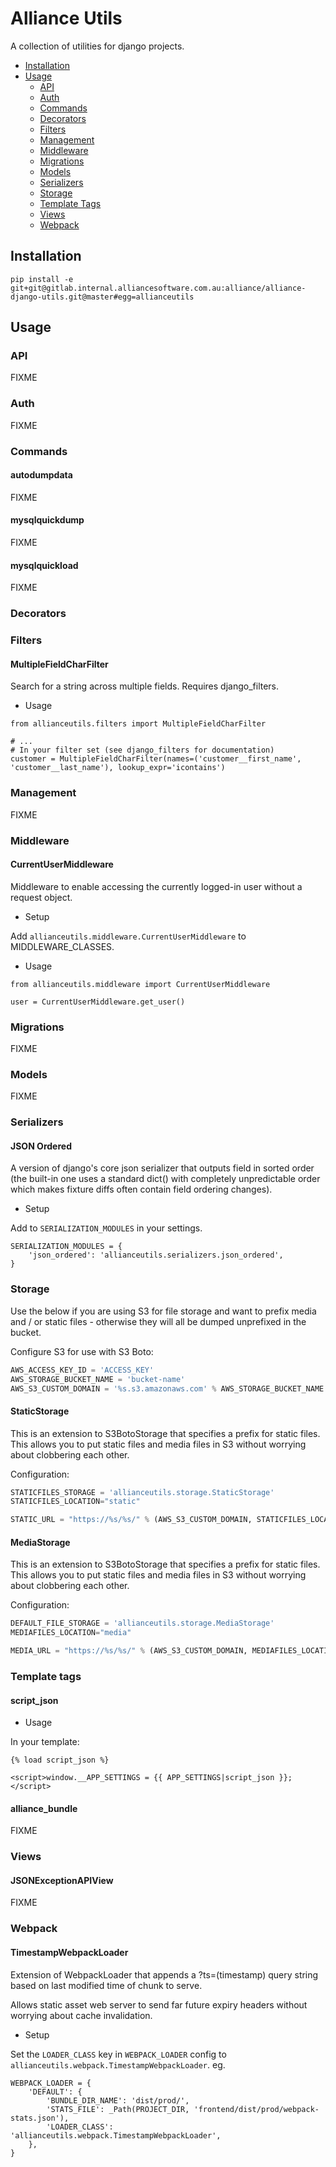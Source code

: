 # Alliance Utils

A collection of utilities for django projects.

* [Installation](#installation)
* [Usage](#usage)
    * [API](#api)
    * [Auth](#auth)
    * [Commands](#commands)
    * [Decorators](#decorators)
    * [Filters](#filters)
    * [Management](#management)
    * [Middleware](#middleware)
    * [Migrations](#migrations)
    * [Models](#models)
    * [Serializers](#serializers)
    * [Storage](#storage)
    * [Template Tags](#template-tags)
    * [Views](#views)
    * [Webpack](#webpack)

## Installation

`pip install -e git+git@gitlab.internal.alliancesoftware.com.au:alliance/alliance-django-utils.git@master#egg=allianceutils`

## Usage

### API

FIXME

### Auth

FIXME

### Commands

#### autodumpdata

FIXME  

#### mysqlquickdump

FIXME

#### mysqlquickload

FIXME

### Decorators

### Filters

#### MultipleFieldCharFilter

Search for a string across multiple fields. Requires django_filters.

* Usage 

```
from allianceutils.filters import MultipleFieldCharFilter

# ...
# In your filter set (see django_filters for documentation)
customer = MultipleFieldCharFilter(names=('customer__first_name', 'customer__last_name'), lookup_expr='icontains')
```

### Management

FIXME

### Middleware

#### CurrentUserMiddleware

Middleware to enable accessing the currently logged-in user without a request object.

* Setup

Add `allianceutils.middleware.CurrentUserMiddleware` to MIDDLEWARE_CLASSES.

* Usage

```
from allianceutils.middleware import CurrentUserMiddleware

user = CurrentUserMiddleware.get_user()
```

### Migrations

FIXME

### Models

FIXME

### Serializers

#### JSON Ordered

A version of django's core json serializer that outputs field in sorted order
(the built-in one uses a standard dict() with completely unpredictable order which makes fixture diffs often contain field ordering changes).

* Setup

Add to `SERIALIZATION_MODULES` in your settings.

```
SERIALIZATION_MODULES = {
    'json_ordered': 'allianceutils.serializers.json_ordered',
}
```

### Storage

Use the below if you are using S3 for file storage and want to prefix media and
/ or static files - otherwise they will all be dumped unprefixed in the bucket.

Configure S3 for use with S3 Boto:

```python
AWS_ACCESS_KEY_ID = 'ACCESS_KEY'
AWS_STORAGE_BUCKET_NAME = 'bucket-name'
AWS_S3_CUSTOM_DOMAIN = '%s.s3.amazonaws.com' % AWS_STORAGE_BUCKET_NAME
```


#### StaticStorage

This is an extension to S3BotoStorage that specifies a prefix for static files.
This allows you to put static files and media files in S3 without worrying
about clobbering each other.

Configuration:

```python
STATICFILES_STORAGE = 'allianceutils.storage.StaticStorage'
STATICFILES_LOCATION="static"

STATIC_URL = "https://%s/%s/" % (AWS_S3_CUSTOM_DOMAIN, STATICFILES_LOCATION)
```

#### MediaStorage

This is an extension to S3BotoStorage that specifies a prefix for static files.
This allows you to put static files and media files in S3 without worrying
about clobbering each other.

Configuration:

```python
DEFAULT_FILE_STORAGE = 'allianceutils.storage.MediaStorage'
MEDIAFILES_LOCATION="media"

MEDIA_URL = "https://%s/%s/" % (AWS_S3_CUSTOM_DOMAIN, MEDIAFILES_LOCATION)
```

### Template tags

#### script_json

* Usage

In your template:
```
{% load script_json %}

<script>window.__APP_SETTINGS = {{ APP_SETTINGS|script_json }};</script>
```

#### alliance_bundle

FIXME

### Views 

#### JSONExceptionAPIView

FIXME

### Webpack

#### TimestampWebpackLoader

Extension of WebpackLoader that appends a ?ts=(timestamp) query string based on last modified time of chunk to serve.

Allows static asset web server to send far future expiry headers without worrying about cache invalidation.

* Setup

Set the `LOADER_CLASS` key in `WEBPACK_LOADER` config to `allianceutils.webpack.TimestampWebpackLoader`. eg.

```
WEBPACK_LOADER = {
    'DEFAULT': {
        'BUNDLE_DIR_NAME': 'dist/prod/',
        'STATS_FILE': _Path(PROJECT_DIR, 'frontend/dist/prod/webpack-stats.json'),
        'LOADER_CLASS': 'allianceutils.webpack.TimestampWebpackLoader',
    },
}
```
